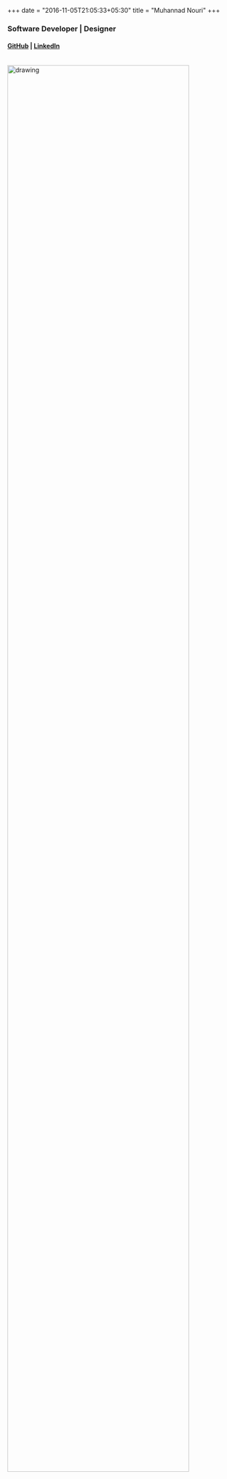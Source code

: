 +++
date = "2016-11-05T21:05:33+05:30"
title = "Muhannad Nouri"
+++

### Software Developer | Designer

#### [GitHub](https://github.com/muhannadnouri) | [LinkedIn](https://ca.linkedin.com/in/muhannadnouri)

<br>

<img src="https://i.imgur.com/guajfA3.jpg" alt="drawing" align="left" height="" width="90%"/>